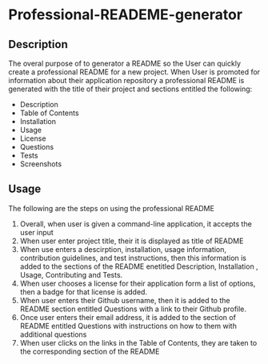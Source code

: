 # Professional-READEME-generator

## Description

The overal purpose of to generator a README so the User can quickly create a professional README for a new project.
When User is promoted for information about their application repository a professional README is generated with the title of their project and sections entitled the following:

- Description
- Table of Contents
- Installation
- Usage
- License
- Questions
- Tests
- Screenshots

## Usage

The following are the steps on using the professional README

1.  Overall, when user is given a command-line application, it accepts the user input
2.  When user enter project title, their it is displayed as title of README
3.  When use enters a descirption, installation, usage information, contribution guidelines, and test instructions, then this information is added to the sections of the README enetitled Description, Installation , Usage, Contributing and Tests.
4.  When user chooses a license for their application form a list of options, then a badge for that license is added.
5.  When user enters their Github username, then it is added to the README section entitled Questions with a link to their Github profile.
6.  Once user enters their email address, it is added to the section of README entitled Questions with instructions on how to them with additional questions
7.  When user clicks on the links in the Table of Contents, they are taken to the corresponding section of the README
